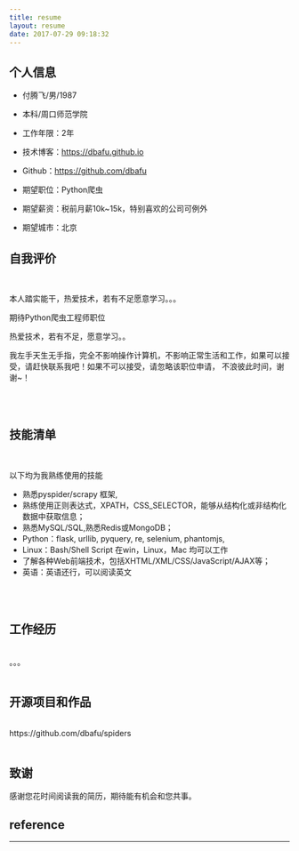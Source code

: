 ```yaml
---
title: resume
layout: resume
date: 2017-07-29 09:18:32
---
```


## 个人信息

  - 付腾飞/男/1987

  - 本科/周口师范学院

  - 工作年限：2年

  - 技术博客：https://dbafu.github.io

  - Github：https://github.com/dbafu

  - 期望职位：Python爬虫

  - 期望薪资：税前月薪10k~15k，特别喜欢的公司可例外

  - 期望城市：北京

## 自我评价
<br>

本人踏实能干，热爱技术，若有不足愿意学习。。。

期待Python爬虫工程师职位

热爱技术，若有不足，愿意学习。。

我左手天生无手指，完全不影响操作计算机，不影响正常生活和工作，如果可以接受，请赶快联系我吧！如果不可以接受，请忽略该职位申请， 不浪彼此时间，谢谢~！

<br><br>

## 技能清单

<br>

以下均为我熟练使用的技能
  - 熟悉pyspider/scrapy 框架, 
  - 熟练使用正则表达式，XPATH，CSS_SELECTOR，能够从结构化或非结构化数据中获取信息；
  - 熟悉MySQL/SQL,熟悉Redis或MongoDB；
  - Python：flask, urllib, pyquery, re, selenium, phantomjs,
  - Linux：Bash/Shell Script  在win，Linux，Mac 均可以工作
  - 了解各种Web前端技术，包括XHTML/XML/CSS/JavaScript/AJAX等；
  - 英语：英语还行，可以阅读英文

<br><br>


## 工作经历
<br>
。。。
<br><br>

## 开源项目和作品
<br>
https://github.com/dbafu/spiders
<br><br>




## 致谢

感谢您花时间阅读我的简历，期待能有机会和您共事。


## reference

----------------


